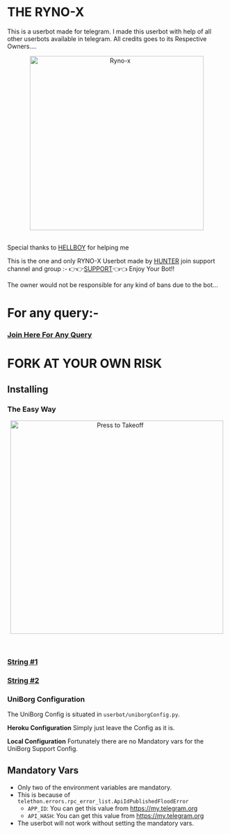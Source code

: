 # THE RYNO-X
This is a userbot made for telegram. I made this userbot with help of all other userbots available in telegram. All credits goes to its Respective Owners....

<p align="center">
    <a href="https://github.com/rhinox-rgb/RYNO-X/blob/master/README.md"><img src="https://telegra.ph/file/8a61cb80d6b5f923b8ab0.jpg" alt="Ryno-x" width=400px></a>
    <br>
    <br>
</p>

Special thanks to [HELLBOY](https://t.me/kraken_the_badass) for helping me

This is the one and only RYNO-X Userbot made by [HUNTER](https://t.me/HUNTER_YUVRAJ) join support channel and group :- 👉👉[SUPPORT](https://t.me/OFFICIALRYNOX)👈👈 Enjoy Your Bot!!

The owner would not be responsible for any kind of bans due to the bot...


# For any query:-
### [Join Here For Any Query](https://t.me/OFFICIALRYNOX)

# FORK AT YOUR OWN RISK
## Installing

### The Easy Way

<p align="center">
<a href = "https://heroku.com/deploy?template=https://github.com/rhinox-rgb/RYNOX"><img src="https://telegra.ph/file/57c4edb389224c9cf9996.png" alt="Press to Takeoff" width="490px"></a></p>
<br>

### [String #1](https://Hellbot.hellboyop.repl.run)

### [String #2](https://Hellbot2.hellboyop.repl.run)

### UniBorg Configuration

The UniBorg Config is situated in `userbot/uniborgConfig.py`.

**Heroku Configuration**
Simply just leave the Config as it is.

**Local Configuration**
Fortunately there are no Mandatory vars for the UniBorg Support Config.

## Mandatory Vars

- Only two of the environment variables are mandatory.
- This is because of `telethon.errors.rpc_error_list.ApiIdPublishedFloodError`
    - `APP_ID`:   You can get this value from https://my.telegram.org
    - `API_HASH`:   You can get this value from https://my.telegram.org
- The userbot will not work without setting the mandatory vars.
